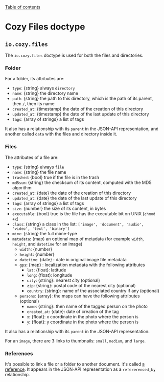 [Table of contents](README.md#table-of-contents)

# Cozy Files doctype

## `io.cozy.files`

The `io.cozy.files` doctype is used for both the files and directories.

### Folder

For a folder, its attributes are:

- `type`: {string} always `directory`
- `name`: {string} the directory name
- `path`: {string} the path to this directory, which is the path of its parent, then `/`, then its name
- `created_at`: {timestamp} the date of the creation of this directory
- `updated_at`: {timestamp} the date of the last update of this directory
- `tags`: {array of strings} a list of tags

It also has a relationship with its `parent` in the JSON-API representation, and another called `data` with the files and directory inside it.

### Files

The attributes of a file are:

- `type`: {string} always `file`
- `name`: {string} the file name
- `trashed`: {bool} true if the file is in the trash
- `md5sum`: {string} the checksum of its content, computed with the MD5 algorithm
- `created_at`: {date} the date of the creation of this directory
- `updated_at`: {date} the date of the last update of this directory
- `tags`: {array of strings} a list of tags
- `size`: {number} the size of its content, in bytes
- `executable`: {bool} true is the file has the executable bit on UNIX (`chmod +x`)
- `class`: {string} a class in the list: `['image', 'document', 'audio', 'video', 'text', 'binary']`
- `mime`: {string} the full mime-type
- `metadata`: {map} an optional map of metadata (for example `width`, `height`, and `datetime` for an image)
  - `width`: {number}
  - `height`: {number}
  - `datetime`: {date} : date in original image file metadata
  - `gps`: {map} : localization metadata with the following attributes
    - `lat`: {float}: latitude
    - `long`: {float}: longitude
    - `city`: {string}: nearest city (optional)
    - `zip`: {string}: postal code of the nearest city (optional)
    - `country`: {string}: name of the associated country if any (optional)
  - `persons`: {array}: the maps can have the following attributes (optional)
    - `name`: {string}: then name of the tagged person on the photo
    - `created_at`: {date}: date of creation of the tag
    - `x`: {float}: x coordinate in the photo where the person is
    - `y`: {float}: y coordinate in the photo where the person is


It also has a relationship with its `parent` in the JSON-API representation.

For an `image`, there are 3 links to thumbnails: `small`, `medium`, and `large`.

### References

It's possible to link a file or a folder to another document.
It's called [a reference](https://cozy.github.io/cozy-stack/references-docs-in-vfs.html).
It appears in the JSON-API representation as a `refererenced_by` relationship.
